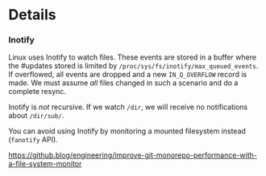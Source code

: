 # Details

### Inotify

Linux uses Inotify to watch files. These events are stored in a buffer where
the #updates stored is limited by `/proc/sys/fs/inotify/max_queued_events`. If
overflowed, all events are dropped and a new `IN_Q_OVERFLOW` record is made.
We must assume *all* files changed in such a scenario and do a complete resync.

Inotify is *not* recursive. If we watch `/dir`, we will receive no notifications
about `/dir/sub/`.

You can avoid using Inotify by monitoring a mounted filesystem instead (`fanotify` API). 

<https://github.blog/engineering/improve-git-monorepo-performance-with-a-file-system-monitor>
